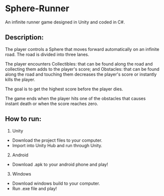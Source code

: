 # Sphere-Runner
An infinite runner game designed in Unity and coded in C#.

## Description:

The player controls a Sphere that moves forward automatically on an infinite road. The road is divided into three lanes. 

The player encounters Collectibles: that can be found along the road and collecting them adds to the player's score; and Obstacles: that can be found along the road and touching them decreases the player's score or instantly kills the player. 

The goal is to get the highest score before the player dies. 

The game ends when the player hits one of the obstacles that causes instant death or when the score reaches zero.

## How to run:

1. Unity
  - Download the project files to your computer.
  - Import into Unity Hub and run through Unity.

2. Android
  - Download .apk to your android phone and play!

3. Windows
  - Download windows build to your computer.
  - Run .exe file and play!

